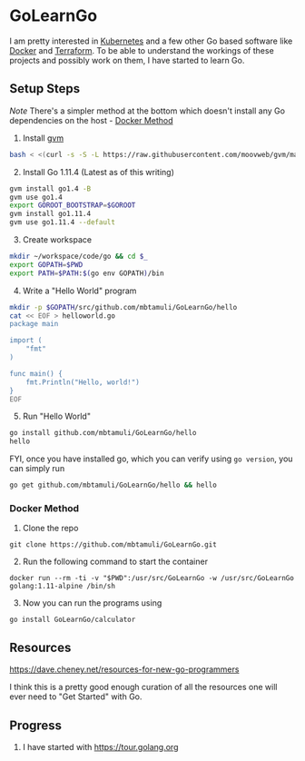 # GoLearnGo

I am pretty interested in [Kubernetes](https://kubernetes.io/) and a few other
Go based software like [Docker](https://www.docker.com/) and
[Terraform](https://www.terraform.io/). To be able to understand the workings
of these projects and possibly work on them, I have started to learn Go.

## Setup Steps

*Note* There's a simpler method at the bottom which doesn't install any Go
dependencies on the host - [Docker Method](#docker-method)

1. Install [gvm](https://github.com/moovweb/gvm)
```bash
bash < <(curl -s -S -L https://raw.githubusercontent.com/moovweb/gvm/master/binscripts/gvm-installer)
```

2. Install Go 1.11.4 (Latest as of this writing)
```bash
gvm install go1.4 -B
gvm use go1.4
export GOROOT_BOOTSTRAP=$GOROOT
gvm install go1.11.4
gvm use go1.11.4 --default
```

3. Create workspace
```bash
mkdir ~/workspace/code/go && cd $_
export GOPATH=$PWD
export PATH=$PATH:$(go env GOPATH)/bin
```

4. Write a "Hello World" program
```bash
mkdir -p $GOPATH/src/github.com/mbtamuli/GoLearnGo/hello
cat << EOF > helloworld.go
package main

import (
	"fmt"
)

func main() {
	fmt.Println("Hello, world!")
}
EOF
```

5. Run "Hello World"
```bash
go install github.com/mbtamuli/GoLearnGo/hello
hello
```

FYI, once you have installed go, which you can verify using `go version`, you
can simply run
```bash
go get github.com/mbtamuli/GoLearnGo/hello && hello
```

### Docker Method

1. Clone the repo
```
git clone https://github.com/mbtamuli/GoLearnGo.git
```

2. Run the following command to start the container
```
docker run --rm -ti -v "$PWD":/usr/src/GoLearnGo -w /usr/src/GoLearnGo golang:1.11-alpine /bin/sh
```

3. Now you can run the  programs using
```
go install GoLearnGo/calculator
```

## Resources

https://dave.cheney.net/resources-for-new-go-programmers

I think this is a pretty good enough curation of all the resources one will
ever need to "Get Started" with Go.

## Progress

1. I have started with https://tour.golang.org
